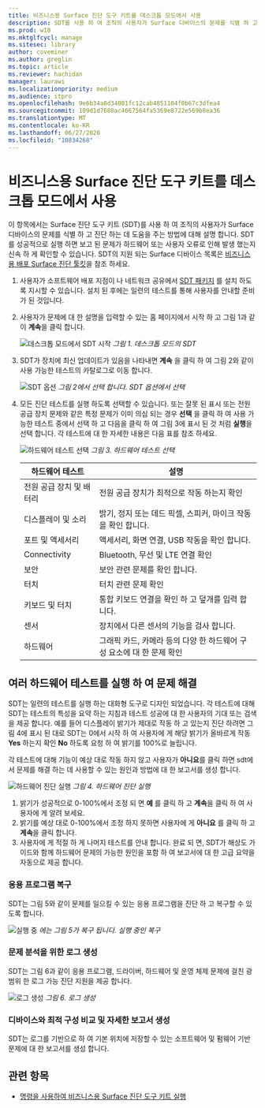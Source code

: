 ```yaml
---
title: 비즈니스용 Surface 진단 도구 키트를 데스크톱 모드에서 사용
description: SDT를 사용 하 여 조직의 사용자가 Surface 디바이스의 문제를 식별 하 고 진단 하는 데 도움이 되도록 도구를 실행 하는 방법을 설명 합니다.
ms.prod: w10
ms.mktglfcycl: manage
ms.sitesec: library
author: coveminer
ms.author: greglin
ms.topic: article
ms.reviewer: hachidan
manager: laurawi
ms.localizationpriority: medium
ms.audience: itpro
ms.openlocfilehash: 9e6b34a8d34081fc12cab4851104f0b67c3dfea4
ms.sourcegitcommit: 109d1d7608ac4667564fa5369e8722e569b8ea36
ms.translationtype: MT
ms.contentlocale: ko-KR
ms.lasthandoff: 06/27/2020
ms.locfileid: "10834268"
---
```

# 비즈니스용 Surface 진단 도구 키트를 데스크톱 모드에서 사용

이 항목에서는 Surface 진단 도구 키트 (SDT)를 사용 하 여 조직의 사용자가 Surface 디바이스의 문제를 식별 하 고 진단 하는 데 도움을 주는 방법에 대해 설명 합니다. SDT를 성공적으로 실행 하면 보고 된 문제가 하드웨어 또는 사용자 오류로 인해 발생 했는지 신속 하 게 확인할 수 있습니다. SDT의 지원 되는 Surface 디바이스 목록은 [비즈니스용 배포 Surface 진단 툴킷](surface-diagnostic-toolkit-business.md)을 참조 하세요.


1. 사용자가 소프트웨어 배포 지점이 나 네트워크 공유에서 [SDT 패키지](surface-diagnostic-toolkit-business.md#create-custom-sdt) 를 설치 하도록 지시할 수 있습니다. 설치 된 후에는 일련의 테스트를 통해 사용자를 안내할 준비가 된 것입니다. 

2. 사용자가 문제에 대 한 설명을 입력할 수 있는 홈 페이지에서 시작 하 고 그림 1과 같이 **계속**을 클릭 합니다.

    ![데스크톱 모드에서 SDT 시작 ](images/sdt-desk-1.png)
 *그림 1. 데스크톱 모드의 SDT*

3. SDT가 장치에 최신 업데이트가 있음을 나타내면 **계속** 을 클릭 하 여 그림 2와 같이 사용 가능한 테스트의 카탈로그로 이동 합니다.

    ![SDT 옵션 ](images/sdt-desk-2.png)
 *그림 2에서 선택 합니다. SDT 옵션에서 선택*

4. 모든 진단 테스트를 실행 하도록 선택할 수 있습니다. 또는 잘못 된 표시 또는 전원 공급 장치 문제와 같은 특정 문제가 이미 의심 되는 경우 **선택** 을 클릭 하 여 사용 가능한 테스트 중에서 선택 하 고 다음을 클릭 하 여 그림 3에 표시 된 것 처럼 **실행**을 선택 합니다. 각 테스트에 대 한 자세한 내용은 다음 표를 참조 하세요. 

    ![하드웨어 테스트 선택 ](images/sdt-desk-3.png)
 *그림 3. 하드웨어 테스트 선택*

    하드웨어 테스트 | 설명
    --- | ---
    전원 공급 장치 및 배터리 |  전원 공급 장치가 최적으로 작동 하는지 확인
    디스플레이 및 소리   | 밝기, 정지 또는 데드 픽셀, 스피커, 마이크 작동을 확인 합니다.
    포트 및 액세서리   | 액세서리, 화면 연결, USB 작동을 확인 합니다.
    Connectivity |  Bluetooth, 무선 및 LTE 연결 확인
    보안    | 보안 관련 문제를 확인 합니다.
    터치   | 터치 관련 문제 확인
    키보드 및 터치 |    통합 키보드 연결을 확인 하 고 덮개를 입력 합니다.
    센서 | 장치에서 다른 센서의 기능을 검사 합니다.
    하드웨어 |  그래픽 카드, 카메라 등의 다양 한 하드웨어 구성 요소에 대 한 문제 확인





<span id="multiple" />

## 여러 하드웨어 테스트를 실행 하 여 문제 해결

SDT는 일련의 테스트를 실행 하는 대화형 도구로 디자인 되었습니다. 각 테스트에 대해 SDT는 테스트의 특성을 요약 하는 지침과 테스트 성공에 대 한 사용자의 기대 또는 검색을 제공 합니다. 예를 들어 디스플레이 밝기가 제대로 작동 하 고 있는지 진단 하려면 그림 4에 표시 된 대로 SDT는 0에서 시작 하 여 사용자에 게 해당 밝기가 올바르게 작동 **Yes** 하는지 확인 **No** 하도록 요청 하 여 밝기를 100%로 늘립니다. 

각 테스트에 대해 기능이 예상 대로 작동 하지 않고 사용자가 **아니요**를 클릭 하면 sdt에서 문제를 해결 하는 데 사용할 수 있는 원인과 방법에 대 한 보고서를 생성 합니다. 

![하드웨어 진단 실행 ](images/sdt-desk-4.png)
 *그림 4. 하드웨어 진단 실행*

1. 밝기가 성공적으로 0-100%에서 조정 되 면 **예** 를 클릭 하 고 **계속**을 클릭 하 여 사용자에 게 알려 보세요. 
2. 밝기를 예상 대로 0-100%에서 조정 하지 못하면 사용자에 게 **아니요** 를 클릭 하 고 **계속**을 클릭 합니다. 
3. 사용자에 게 적절 하 게 나머지 테스트를 안내 합니다. 완료 되 면, SDT가 해상도 가이드와 함께 하드웨어 문제의 가능한 원인을 포함 하 여 보고서에 대 한 고급 요약을 자동으로 제공 합니다.


### 응용 프로그램 복구

SDT는 그림 5와 같이 문제를 일으킬 수 있는 응용 프로그램을 진단 하 고 복구할 수 있도록 합니다.

![실행 중 ](images/sdt-desk-5.png)
 *에는 그림 5가 복구 됩니다. 실행 중인 복구*
<span id="logs" />

### 문제 분석을 위한 로그 생성 

SDT는 그림 6과 같이 응용 프로그램, 드라이버, 하드웨어 및 운영 체제 문제에 걸친 광범위 한 로그 가능 진단 지원을 제공 합니다.

![로그 생성 ](images/sdt-desk-6.png)
 *그림 6. 로그 생성*

<span id="detailed-report" />

### 디바이스와 최적 구성 비교 및 자세한 보고서 생성

SDT는 로그를 기반으로 하 여 기본 위치에 저장할 수 있는 소프트웨어 및 펌웨어 기반 문제에 대 한 보고서를 생성 합니다.

## 관련 항목

- [명령을 사용하여 비즈니스용 Surface 진단 도구 키트 실행](surface-diagnostic-toolkit-command-line.md)

